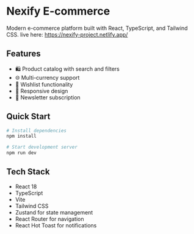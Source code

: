# Nexify E-commerce

Modern e-commerce platform built with React, TypeScript, and Tailwind CSS.
live here: https://nexify-project.netlify.app/
## Features

- 🛍️ Product catalog with search and filters
- 🌐 Multi-currency support
- 💖 Wishlist functionality
- 📱 Responsive design
- 📧 Newsletter subscription

## Quick Start

```bash
# Install dependencies
npm install

# Start development server
npm run dev
```

## Tech Stack

- React 18
- TypeScript
- Vite
- Tailwind CSS
- Zustand for state management
- React Router for navigation
- React Hot Toast for notifications
